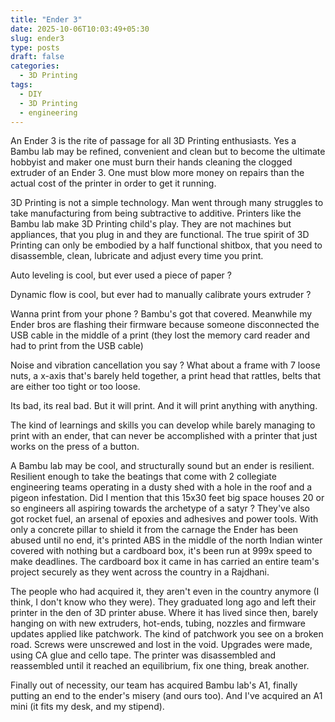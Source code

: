 ```yaml
---
title: "Ender 3"
date: 2025-10-06T10:03:49+05:30
slug: ender3
type: posts
draft: false
categories:
  - 3D Printing
tags:
  - DIY
  - 3D Printing
  - engineering
---
```


An Ender 3 is the rite of passage for all 3D Printing enthusiasts. Yes a Bambu lab may be refined, convenient and clean but to become the ultimate hobbyist and maker one must burn their hands cleaning the clogged extruder of an Ender 3. One must blow more money on repairs than the actual cost of the printer in order to get it running. 

3D Printing is not a simple technology. Man went through many struggles to take manufacturing from being subtractive to additive. Printers like the Bambu lab make 3D Printing child's play. They are not machines but appliances, that you plug in and they are functional. The true spirit of 3D Printing can only be embodied by a half functional shitbox, that you need to disassemble, clean, lubricate and adjust every time you print. 

Auto leveling is cool, but ever used a piece of paper ? 

Dynamic flow is cool, but ever had to manually calibrate yours extruder ? 

Wanna print from your phone ? Bambu's got that covered. Meanwhile my Ender bros are flashing their firmware because someone disconnected the USB cable in the middle of a print (they lost the memory card reader and had to print from the USB cable) 

Noise and vibration cancellation you say ? What about a frame with 7 loose nuts, a x-axis that's barely held together, a print head that rattles, belts that are either too tight or too loose. 

Its bad, its real bad. But it will print. And it will print anything with anything. 

The kind of learnings and skills you can develop while barely managing to print with an ender, that can never be accomplished with a printer that just works on the press of a button.

A Bambu lab may be cool, and structurally sound but an ender is resilient. Resilient enough to take the beatings that come with 2 collegiate engineering teams operating in a dusty shed with a hole in the roof and a pigeon infestation. Did I mention that this 15x30 feet big space houses 20 or so engineers all aspiring towards the archetype of a satyr ? They've also got rocket fuel, an arsenal of epoxies and adhesives and power tools. With only a concrete pillar to shield it from the carnage the Ender has been abused until no end, it's printed ABS in the middle of the north Indian winter covered with nothing but a cardboard box, it's been run at 999x speed to make deadlines. The cardboard box it came in has carried an entire team's project securely as they went across the country in a Rajdhani. 

The people who had acquired it, they aren't even in the country anymore (I think, I don't know who they were). They graduated long ago and left their printer in the den of 3D printer abuse. Where it has lived since then, barely hanging on with new extruders, hot-ends, tubing, nozzles and firmware updates applied like patchwork. The kind of patchwork you see on a broken road. Screws were unscrewed and lost in the void. Upgrades were made, using CA glue and cello tape. The printer was disassembled and reassembled until it reached an equilibrium, fix one thing, break another. 

Finally out of necessity, our team has acquired Bambu lab's A1, finally putting an end to the ender's misery (and ours too). And I've acquired an A1 mini (it fits my desk, and my stipend). 
